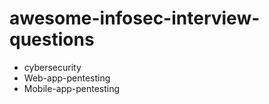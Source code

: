 # awesome-infosec-interview-questions

* cybersecurity 
* Web-app-pentesting
* Mobile-app-pentesting
